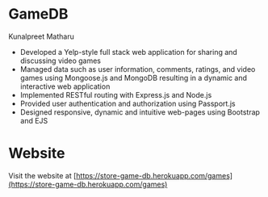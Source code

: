 # GameDB

Kunalpreet Matharu

- Developed a Yelp-style full stack web application for sharing and discussing video games
- Managed data such as user information, comments, ratings, and video games using Mongoose.js and MongoDB resulting in a dynamic and interactive web application
- Implemented RESTful routing with Express.js and Node.js
- Provided user authentication and authorization using Passport.js
- Designed responsive, dynamic and intuitive web-pages using Bootstrap and EJS

# Website
Visit the website at [https://store-game-db.herokuapp.com/games](https://store-game-db.herokuapp.com/games)